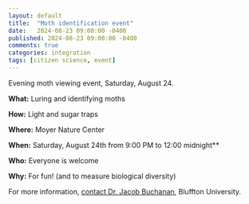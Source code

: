```yaml
---
layout: default
title:  "Moth identification event"
date:   2024-08-23 09:00:00 -0400
published: 2024-08-23 09:00:00 -0400
comments: true
categories: integration
tags: [citizen science, event]
---
```


Evening moth viewing event, Saturday, August 24.

<!--more-->

**What:** Luring and identifying moths

**How:** Light and sugar traps

**Where:** Moyer Nature Center

**When:** Saturday, August 24th from 9:00 PM to 12:00 midnight**

**Who:** Everyone is welcome

**Why:** For fun! (and to measure biological diversity)

For more information, [contact Dr. Jacob Buchanan](mailto:buchananj@bluffton.edu), Bluffton University.
